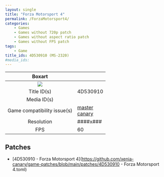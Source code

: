 ```yaml
---
layout: single
title: "Forza Motorsport 4"
permalink: /ForzaMotorsport4/
categories:
    - Games
    - Games without 720p patch
    - Games without aspect ratio patch
    - Games without FPS patch
tags:
    - Game
title_ids: 4D530910 (MS-2320)
#media_ids:
---
```


| Boxart                      |                                                                            |
| :----:                      | :-                                                                         |
| ![](https://download-ssl.xbox.com/content/images/66acd000-77fe-1000-9115-d8024d530910/1033/boxartlg.jpg) |
| Title ID(s)                 | 4D530910                                                                   |
| Media ID(s)                 |                                                                    |
| Game compatibility issue(s) | [master](https://github.com/xenia-project/game-compatibility/issues/)<br>[canary](https://github.com/xenia-canary/game-compatibility/issues/) |
| Resolution                  | ####x###                                                                   |
| FPS                         | 60                                                                         |

## Patches
* [4D530910 - Forza Motorsport 4](https://github.com/xenia-canary/game-patches/blob/main/patches/4D530910 - Forza Motorsport 4.toml)

<!--This page was generated by a script. You can remove this comment once the page is verified to be free of mistakes.-->
